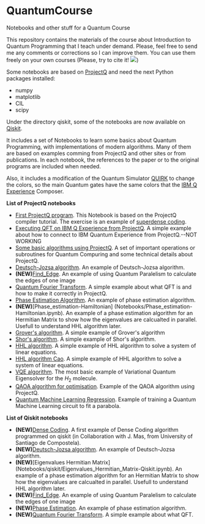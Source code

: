 # QuantumCourse
Notebooks and other stuff for a Quantum Course

This repository contains the materials of the course about Introduction to Quantum Programming that I teach under demand. Please, feel free to send me any comments or corrections so I can improve them. You can use them freely on your own courses (Please, try to cite it! <img src="https://zenodo.org/badge/165638085.svg"/>)

Some notebooks are based on [ProjectQ](http://projectq.ch) and need the next Python packages installed:

* numpy
* matplotlib
* CIL
* scipy

Under the directory qiskit, some of the notebooks are now available on [Qiskit](https://qiskit.org/).


It includes a set of Notebooks to learn some basics about Quantum Programming, with implementations of modern algorithms. Many of them are based on examples comming from ProjectQ and other sites or from publications. In each notebook, the references to the paper or to the original programs are included when needed.

Also, it includes a modification of the Quantum Simulator [QUIRK](https://algassert.com/quirk) to change the colors, so the main Quantum gates have the same colors that the [IBM Q Experience](https://quantumexperience.ng.bluemix.net/qx/community) Composer. 

**List of ProjectQ notebooks**

* [First ProjectQ program](Notebooks/ProjectQ_first_program.ipynb). This Notebook is based on the ProjectQ compiler tutorial. The exercise is an example of [superdense coding](https://en.wikipedia.org/wiki/Superdense_coding).
* [Executing QFT on IBM Q Experience from ProjectQ](Notebooks/ProjectQ_first_program_IBM.ipynb). A simple example about how to connect to IBM Quantum Experience from ProjectQ.--NOT WORKING 
* [Some basic algorithms using ProjectQ](Notebooks/Some_basics.ipynb). A set of important operations or subroutines for Quantum Compuring and some technical details about ProjectQ.
* [Deutsch-Jozsa algorithm](Notebooks/Deutsch-Jozsa_algorithm.ipynb). An example of Deutsch-Jozsa algorithm.
* **(NEW)**[Find_Edge](Notebooks/Find_Edge.ipynb). An example of using Quantum Paralelism to calculate the edges of one image 
* [Quantum Fourier Transform](Notebooks/QFT.ipynb). A simple example about what QFT is and how to make it correctly in ProjectQ.
* [Phase Estimation Algorithm](Notebooks/Phase_estimation.ipynb). An example of phase estimation algorithm.
* **(NEW)**[Phase_estimation-Hamiltonian] (Notebooks/Phase_estimation-Hamiltonian.ipynb). An example of a phase estimation algorithm for an Hermitian Matrix to show how the eigenvalues are calcualted in parallel. Usefull to understand HHL algorithm later. 
* [Grover's algorithm](Notebooks/Grover.ipynb). A simple example of Grover's algorithm
* [Shor's algorithm](Notebooks/Shor.ipynb). A simple example of Shor's algorithm.
* [HHL algorithm](Notebooks/HHL_algorithm-Coles.ipynb). A simple example of HHL algorithm to solve a system of linear equations.
* [HHL algorithm Cao](Notebooks/HHL_algorithm-Cao-2x2.ipynb). A simple example of HHL algorithm to solve a system of linear equations.
* [VQE algorithm](Notebooks/VQE.ipynb). The most basic example of Variational Quantum Eigensolver for the $H_2$ molecule.
* [QAOA algorithm for optimisation](Notebooks/QAOA.ipynb). Example of the QAOA algorithm using ProjectQ.
* [Quantum Machine Learning Regression](Notebooks/Quantum_regressor_cg.ipynb). Example of training a Quantum Machine Learning circuit to fit a parabola.


**List of Qiskit notebooks**

* **(NEW)**[Dense Coding](Notebooks/qiskit/Dense_Coding.ipynb). A first example of Dense Coding algorithm programmed on qiskit (in Collaboration with J. Mas, from University of Santiago de Compostela).
* **(NEW)**[Deutsch-Jozsa algorithm](Notebooks/qiskit/Deutsch-Jozsa_algorithm.ipynb). An example of Deutsch-Jozsa algorithm.
* **(NEW)**[Eigenvalues Hermitian Matrix] (Notebooks/qiskit/Eigenvalues_Hermitian_Matrix-Qiskit.ipynb). An example of a phase estimation algorithm for an Hermitian Matrix to show how the eigenvalues are calcualted in parallel. Usefull to understand HHL algorithm later.
* **(NEW)**[Find_Edge](Notebooks/qiskit/Find_Edge_qiskit.ipynb). An example of using Quantum Paralelism to calculate the edges of one image 
* **(NEW)**[Phase Estimation](Notebooks/qiskit/Phase_estimation-Qiskit.ipynb). An example of phase estimation algorithm.
* **(NEW)**[Quantum Fourier Transform](Notebooks/qiskit/QFT.ipynb). A simple example about what QFT.

